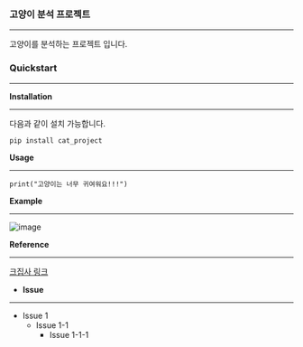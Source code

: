 ### 고양이 분석 프로젝트
* * *
고양이를 분석하는 프로젝트 입니다.
### Quickstart
* * *
**Installation**

* * *
다음과 같이 설치 가능합니다.
<pre><code>pip install cat_project</code></pre>
**Usage**
- - -
<pre><code>print("고양이는 너무 귀여워요!!!")</code></pre>
**Example**
- - -
![image](https://user-images.githubusercontent.com/124948730/218049997-b87a6444-41a2-4f7e-b92c-3a05f929a6ee.jpeg)

**Reference**
- - - 
[크집사 링크](https://www.dailypaws.com/cats-kittens/cat-breeds/savannah)
* **Issue**
* * *
* Issue 1
  - Issue 1-1
    + Issue 1-1-1
